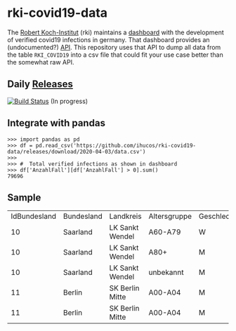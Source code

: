 # rki-covid19-data

The [Robert Koch-Institut](https://www.rki.de/) (rki) maintains a [dashboard](https://experience.arcgis.com/experience/478220a4c454480e823b17327b2bf1d4) with the development of verified covid19 infections in germany.
That dashboard provides an (undocumented?) [API](https://services7.arcgis.com/mOBPykOjAyBO2ZKk/arcgis/rest/services/RKI_COVID19/FeatureServer/0/query). This repository uses that API to dump all data from the table `RKI_COVID19` into a csv file that could fit your use case better than the somewhat raw API.

## Daily [Releases](https://github.com/ihucos/covid19-data/releases)
[![Build Status](https://travis-ci.org/ihucos/rki-covid19-data.svg?branch=master)](https://travis-ci.org/ihucos/rki-covid19-data) (In progress)

## Integrate with pandas
```
>>> import pandas as pd
>>> df = pd.read_csv('https://github.com/ihucos/rki-covid19-data/releases/download/2020-04-03/data.csv')
>>>
>>> #  Total verified infections as shown in dashboard
>>> df['AnzahlFall'][df['AnzahlFall'] > 0].sum()
79696
```


## Sample

|              |            |                 |              |            |            |                 |          |               |             |                         |           |                | 
|--------------|------------|-----------------|--------------|------------|------------|-----------------|----------|---------------|-------------|-------------------------|-----------|----------------| 
| IdBundesland | Bundesland | Landkreis       | Altersgruppe | Geschlecht | AnzahlFall | AnzahlTodesfall | ObjectId | Meldedatum    | IdLandkreis | Datenstand              | NeuerFall | NeuerTodesfall | 
| 10           | Saarland   | LK Sankt Wendel | A60-A79      | W          | 1          | 0               | 697852   | 1585785600000 | 10046       | "03.04.2020, 00:00 Uhr" | 1         | -9             | 
| 10           | Saarland   | LK Sankt Wendel | A80+         | M          | 1          | 0               | 697853   | 1585699200000 | 10046       | "03.04.2020, 00:00 Uhr" | 0         | -9             | 
| 10           | Saarland   | LK Sankt Wendel | unbekannt    | M          | 1          | 0               | 697854   | 1583971200000 | 10046       | "03.04.2020, 00:00 Uhr" | 0         | -9             | 
| 11           | Berlin     | SK Berlin Mitte | A00-A04      | M          | 1          | 0               | 697855   | 1583366400000 | 11001       | "03.04.2020, 00:00 Uhr" | 0         | -9             | 
| 11           | Berlin     | SK Berlin Mitte | A00-A04      | M          | 1          | 0               | 697856   | 1583884800000 | 11001       | "03.04.2020, 00:00 Uhr" | 0         | -              | 
